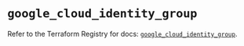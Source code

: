 # `google_cloud_identity_group`

Refer to the Terraform Registry for docs: [`google_cloud_identity_group`](https://registry.terraform.io/providers/hashicorp/google/5.38.0/docs/resources/cloud_identity_group).
